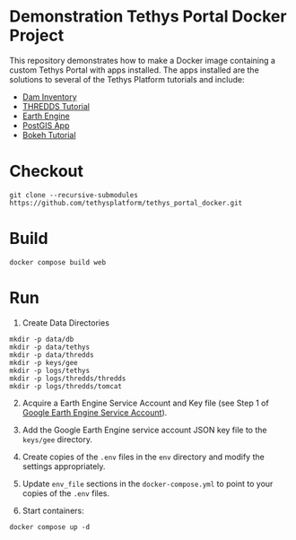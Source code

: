 # Demonstration Tethys Portal Docker Project

This repository demonstrates how to make a Docker image containing a custom Tethys Portal with apps installed. The apps installed are the solutions to several of the Tethys Platform tutorials and include:

* [Dam Inventory](https://github.com/tethysplatform/tethysapp-dam_inventory.git)
* [THREDDS Tutorial](https://github.com/tethysplatform/tethysapp-thredds_tutorial)
* [Earth Engine](https://github.com/tethysplatform/tethysapp-earth_engine.git)
* [PostGIS App](https://github.com/tethysplatform/tethysapp-postgis_app.git)
* [Bokeh Tutorial](https://github.com/tethysplatform/tethysapp-bokeh_tutorial)

# Checkout

```
git clone --recursive-submodules https://github.com/tethysplatform/tethys_portal_docker.git
```

# Build

```
docker compose build web
```

# Run

1. Create Data Directories

```
mkdir -p data/db
mkdir -p data/tethys
mkdir -p data/thredds
mkdir -p keys/gee
mkdir -p logs/tethys
mkdir -p logs/thredds/thredds
mkdir -p logs/thredds/tomcat
```

2. Acquire a Earth Engine Service Account and Key file (see Step 1 of [Google Earth Engine Service Account](http://docs.tethysplatform.org/en/stable/tutorials/google_earth_engine/part_3/service_account.html)).

3. Add the Google Earth Engine service account JSON key file to the `keys/gee` directory.

4. Create copies of the `.env` files in the `env` directory and modify the settings appropriately.

5. Update `env_file` sections in the `docker-compose.yml` to point to your copies of the `.env` files.

6. Start containers:

```
docker compose up -d
```
